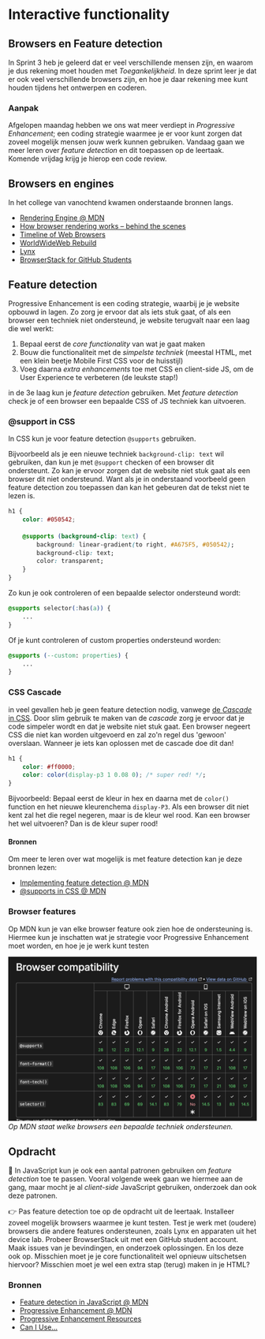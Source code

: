 # Interactive functionality

## Browsers en Feature detection 

In Sprint 3 heb je geleerd dat er veel verschillende mensen zijn, en waarom je dus rekening moet houden met _Toegankelijkheid_. In deze sprint leer je dat er ook veel verschillende browsers zijn, en hoe je daar rekening mee kunt houden tijdens het ontwerpen en coderen.


### Aanpak

Afgelopen maandag hebben we ons wat meer verdiept in _Progressive Enhancement_; een coding strategie waarmee je er voor kunt zorgen dat zoveel mogelijk mensen jouw werk kunnen gebruiken. Vandaag gaan we meer leren over _feature detection_ en dit toepassen op de leertaak. Komende vrijdag krijg je hierop een code review.


## Browsers en engines

In het college van vanochtend kwamen onderstaande bronnen langs.

- [Rendering Engine @ MDN](https://developer.mozilla.org/en-US/docs/Glossary/Engine/Rendering)
- [How browser rendering works – behind the scenes](https://blog.logrocket.com/how-browser-rendering-works-behind-scenes/)
- [Timeline of Web Browsers](https://upload.wikimedia.org/wikipedia/commons/7/74/Timeline_of_web_browsers.svg)
- [WorldWideWeb Rebuild](https://worldwideweb.cern.ch/)
- [Lynx](https://lynx.browser.org/)
- [BrowserStack for GitHub Students](https://www.browserstack.com/github-students)


## Feature detection

Progressive Enhancement is een coding strategie, waarbij je je website opbouwd in lagen. Zo zorg je ervoor dat als iets stuk gaat, of als een browser een techniek niet ondersteund, je website terugvalt naar een laag die wel werkt:

1) Bepaal eerst de _core functionality_ van wat je gaat maken
2) Bouw die functionaliteit met de _simpelste techniek_ (meestal HTML, met een klein beetje Mobile First CSS voor de huisstijl)
3) Voeg daarna _extra enhancements_ toe met CSS en client-side JS, om de User Experience te verbeteren (de leukste stap!)

in de 3e laag kun je _feature detection_ gebruiken.
Met _feature detection_ check je of een browser een bepaalde CSS of JS techniek kan uitvoeren. 

### @support in CSS
In CSS kun je voor feature detection `@supports` gebruiken.

Bijvoorbeeld als je een nieuwe techniek `background-clip: text` wil gebruiken, dan kun je met `@support` checken of een browser dit ondersteunt. Zo kan je ervoor zorgen dat de website niet stuk gaat als een browser dit niet ondersteund. Want als je in onderstaand voorbeeld geen feature detection zou toepassen dan kan het gebeuren dat de tekst niet te lezen is.

```css
h1 {
	color: #050542;

	@supports (background-clip: text) {
		background: linear-gradient(to right, #A675F5, #050542);
		background-clip: text;
		color: transparent;
	}
}
```

Zo kun je ook controleren of een bepaalde selector ondersteund wordt:

```css
@supports selector(:has(a)) {
	...
}
```

Of je kunt controleren of custom properties ondersteund worden:

```css
@supports (--custom: properties) {
	...
}
```

### CSS Cascade 
in veel gevallen heb je geen feature detection nodig, vanwege [de _Cascade_ in CSS](https://developer.mozilla.org/en-US/docs/Learn_web_development/Core/Styling_basics/Handling_conflicts#cascade). Door slim gebruik te maken van de _cascade_ zorg je ervoor dat je code simpeler wordt en dat je website niet stuk gaat. Een browser negeert CSS die niet kan worden uitgevoerd en zal zo'n regel dus 'gewoon' overslaan. Wanneer je iets kan oplossen met de cascade doe dit dan!

```css
h1 {
	color: #ff0000;
	color: color(display-p3 1 0.08 0); /* super red! */;
}
```
Bijvoorbeeld: Bepaal eerst de kleur in hex en daarna met de `color()` function en het nieuwe kleurenchema `display-P3`. Als een browser dit niet kent zal het die regel negeren, maar is de kleur wel rood. Kan een browser het wel uitvoeren? Dan is de kleur super rood!


#### Bronnen

Om meer te leren over wat mogelijk is met feature detection kan je deze bronnen lezen: 
- [Implementing feature detection @ MDN](https://developer.mozilla.org/en-US/docs/Learn_web_development/Extensions/Testing/Feature_detection)
- [@supports in CSS @ MDN](https://developer.mozilla.org/en-US/docs/Web/CSS/@supports)


### Browser features
Op MDN kun je van elke browser feature ook zien hoe de ondersteuning is. Hiermee kun je inschatten wat je strategie voor Progressive Enhancement moet worden, en hoe je je werk kunt testen

![Browser compatibility](browser-compatibility.png)
_Op MDN staat welke browsers een bepaalde techniek ondersteunen._


## Opdracht
💪 In JavaScript kun je ook een aantal patronen gebruiken om _feature detection_ toe te passen. Vooral volgende week gaan we hiermee aan de gang, maar mocht je al _client-side_ JavaScript gebruiken, onderzoek dan ook deze patronen.

👉 Pas feature detection toe op de opdracht uit de leertaak. Installeer zoveel mogelijk browsers waarmee je kunt testen. Test je werk met (oudere) browsers die andere features ondersteunen, zoals Lynx en apparaten uit het device lab. Probeer BrowserStack uit met een GitHub student account. Maak issues van je bevindingen, en onderzoek oplossingen. En los deze ook op. Misschien moet je je core functionaliteit wel opnieuw uitschetsen hiervoor? Misschien moet je wel een extra stap (terug) maken in je HTML?


### Bronnen

- [Feature detection in JavaScript @ MDN](https://developer.mozilla.org/en-US/docs/Learn_web_development/Extensions/Testing/Feature_detection#javascript)
- [Progressive Enhancement @ MDN](https://developer.mozilla.org/en-US/docs/Glossary/Progressive_Enhancement)
- [Progressive Enhancement Resources](https://github.com/voorhoede/progressive-enhancement-resources)
- [Can I Use...](https://caniuse.com/)
